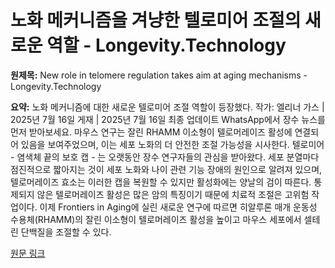 # 노화 메커니즘을 겨냥한 텔로미어 조절의 새로운 역할 - Longevity.Technology

**원제목:** New role in telomere regulation takes aim at aging mechanisms - Longevity.Technology

**요약:** 노화 메커니즘에 대한 새로운 텔로미어 조절 역할이 등장했다. 작가: 엘리너 가스 | 2025년 7월 16일 게재 | 2025년 7월 16일 최종 업데이트 WhatsApp에서 장수 뉴스를 먼저 받아보세요. 마우스 연구는 잘린 RHAMM 이소형이 텔로머레이즈 활성에 연결되어 있음을 보여주었으며, 이는 세포 노화의 더 안전한 조절 가능성을 시사한다. 텔로미어 - 염색체 끝의 보호 캡 - 는 오랫동안 장수 연구자들의 관심을 받아왔다. 세포 분열마다 점진적으로 짧아지는 것이 세포 노화와 나이 관련 기능 장애의 원인으로 알려져 있으며, 텔로머레이즈 효소는 이러한 캡을 복원할 수 있지만 활성화에는 양날의 검이 따른다. 통제되지 않은 텔로머레이즈 활성은 많은 암의 특징이기 때문에 치료적 조절은 고위험 작업이다. 이제 Frontiers in Aging에 실린 새로운 연구에 따르면 히알루론 매개 운동성 수용체(RHAMM)의 잘린 이소형이 텔로머레이즈 활성을 높이고 마우스 세포에서 셀테린 단백질을 조절할 수 있다.

[원문 링크](https://longevity.technology/news/new-role-in-telomere-regulation-takes-aim-at-aging-mechanisms/)
